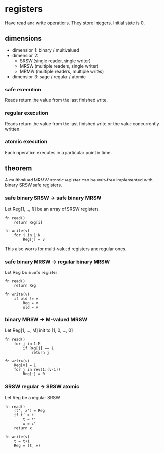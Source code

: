 # registers

Have read and write operations. They store integers. Initial state is 0.

## dimensions

- dimension 1: binary / multivalued
- dimension 2:
  - SRSW (single reader, single writer)
  - MRSW (multiple readers, single writer)
  - MRMW (multiple readers, multiple writes)
- dimension 3: sage / regular / atomic

### safe execution

Reads return the value from the last finished write.

### regular execution

Reads return the value from the last finished write or the value concurrently written.

### atomic execution

Each operation executes in a particular point in time.

## theorem

A multivalued MRMW atomic register can be wait-free implemented with binary SRSW safe registers.

### safe binary SRSW $\to$ safe binary MRSW

Let Reg[1, .., N] be an array of SRSW registers.

```
fn read()
	return Reg[i]

fn write(v)
	for j in 1:N
		Reg[j] = v
```

This also works for multi-valued registers and regular ones.

### safe binary MRSW $\to$ regular binary MRSW

Let Reg be a safe register

```
fn read()
	return Reg

fn write(v)
	if old != v
		Reg = v
		old = v
```

### binary MRSW $\to$ M-valued MRSW

Let Reg[1, ..., M] init to [1, 0, ..., 0]

```
fn read()
	for j in 1:M
		if Reg[j] == 1
			return j

fn write(v)
	Reg[v] = 1
	for j in rev(1:(v-1))
		Reg[j] = 0
```

### SRSW regular $\to$ SRSW atomic

Let Reg be a regular SRSW

```
fn read()
	(t', x') = Reg
	if t’ > t
		t = t'
		x = x'
	return x

fn write(v)
	t = t+1
	Reg = (t, v)
```
